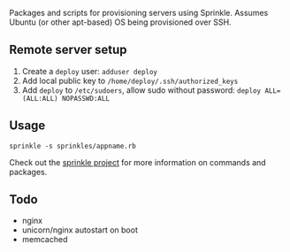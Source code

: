 Packages and scripts for provisioning servers using Sprinkle. Assumes Ubuntu (or other apt-based) OS being provisioned over SSH.

## Remote server setup
1. Create a `deploy` user: `adduser deploy`
2. Add local public key to `/home/deploy/.ssh/authorized_keys`
3. Add `deploy` to `/etc/sudoers`, allow sudo without password: `deploy ALL=(ALL:ALL) NOPASSWD:ALL`

## Usage
`sprinkle -s sprinkles/appname.rb`

Check out the [sprinkle project](https://github.com/sprinkle-tool/sprinkle) for more information on commands and packages.

## Todo
* nginx
* unicorn/nginx autostart on boot
* memcached

